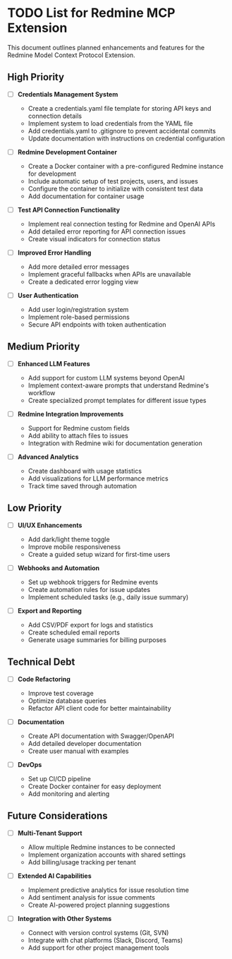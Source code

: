 # TODO List for Redmine MCP Extension

This document outlines planned enhancements and features for the Redmine Model Context Protocol Extension.

## High Priority

- [ ] **Credentials Management System**
  - Create a credentials.yaml file template for storing API keys and connection details
  - Implement system to load credentials from the YAML file
  - Add credentials.yaml to .gitignore to prevent accidental commits
  - Update documentation with instructions on credential configuration

- [ ] **Redmine Development Container**
  - Create a Docker container with a pre-configured Redmine instance for development
  - Include automatic setup of test projects, users, and issues
  - Configure the container to initialize with consistent test data
  - Add documentation for container usage

- [ ] **Test API Connection Functionality**
  - Implement real connection testing for Redmine and OpenAI APIs
  - Add detailed error reporting for API connection issues
  - Create visual indicators for connection status

- [ ] **Improved Error Handling**
  - Add more detailed error messages
  - Implement graceful fallbacks when APIs are unavailable
  - Create a dedicated error logging view

- [ ] **User Authentication**
  - Add user login/registration system
  - Implement role-based permissions
  - Secure API endpoints with token authentication

## Medium Priority

- [ ] **Enhanced LLM Features**
  - Add support for custom LLM systems beyond OpenAI
  - Implement context-aware prompts that understand Redmine's workflow
  - Create specialized prompt templates for different issue types

- [ ] **Redmine Integration Improvements**
  - Support for Redmine custom fields
  - Add ability to attach files to issues
  - Integration with Redmine wiki for documentation generation

- [ ] **Advanced Analytics**
  - Create dashboard with usage statistics
  - Add visualizations for LLM performance metrics
  - Track time saved through automation

## Low Priority

- [ ] **UI/UX Enhancements**
  - Add dark/light theme toggle
  - Improve mobile responsiveness
  - Create a guided setup wizard for first-time users

- [ ] **Webhooks and Automation**
  - Set up webhook triggers for Redmine events
  - Create automation rules for issue updates
  - Implement scheduled tasks (e.g., daily issue summary)

- [ ] **Export and Reporting**
  - Add CSV/PDF export for logs and statistics
  - Create scheduled email reports
  - Generate usage summaries for billing purposes

## Technical Debt

- [ ] **Code Refactoring**
  - Improve test coverage
  - Optimize database queries
  - Refactor API client code for better maintainability

- [ ] **Documentation**
  - Create API documentation with Swagger/OpenAPI
  - Add detailed developer documentation
  - Create user manual with examples

- [ ] **DevOps**
  - Set up CI/CD pipeline
  - Create Docker container for easy deployment
  - Add monitoring and alerting

## Future Considerations

- [ ] **Multi-Tenant Support**
  - Allow multiple Redmine instances to be connected
  - Implement organization accounts with shared settings
  - Add billing/usage tracking per tenant

- [ ] **Extended AI Capabilities**
  - Implement predictive analytics for issue resolution time
  - Add sentiment analysis for issue comments
  - Create AI-powered project planning suggestions

- [ ] **Integration with Other Systems**
  - Connect with version control systems (Git, SVN)
  - Integrate with chat platforms (Slack, Discord, Teams)
  - Add support for other project management tools